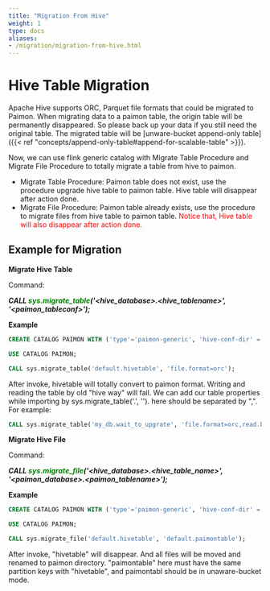 ```yaml
---
title: "Migration From Hive"
weight: 1
type: docs
aliases:
- /migration/migration-from-hive.html
---
```

<!--
Licensed to the Apache Software Foundation (ASF) under one
or more contributor license agreements.  See the NOTICE file
distributed with this work for additional information
regarding copyright ownership.  The ASF licenses this file
to you under the Apache License, Version 2.0 (the
"License"); you may not use this file except in compliance
with the License.  You may obtain a copy of the License at

  http://www.apache.org/licenses/LICENSE-2.0

Unless required by applicable law or agreed to in writing,
software distributed under the License is distributed on an
"AS IS" BASIS, WITHOUT WARRANTIES OR CONDITIONS OF ANY
KIND, either express or implied.  See the License for the
specific language governing permissions and limitations
under the License.
-->

# Hive Table Migration

Apache Hive supports ORC, Parquet file formats that could be migrated to Paimon. 
When migrating data to a paimon table, the origin table will be permanently disappeared. So please back up your data if you
still need the original table. The migrated table will be [unware-bucket append-only table]({{< ref "concepts/append-only-table#append-for-scalable-table" >}}).

Now, we can use flink generic catalog with Migrate Table Procedure and Migrate File Procedure to totally migrate a table from hive to paimon.

* Migrate Table Procedure: Paimon table does not exist, use the procedure upgrade hive table to paimon table. Hive table will disappear after action done.
* Migrate File Procedure:  Paimon table already exists, use the procedure to migrate files from hive table to paimon table. <font color="red"> Notice that, Hive table will also disappear after action done. </font>


## Example for Migration

**Migrate Hive Table**

Command: <br>

***CALL <font color="green">sys.migrate_table</font>(&#39;&lt;hive_database&gt;.&lt;hive_tablename&gt;&#39;, &#39;&lt;paimon_tableconf&gt;&#39;);***

**Example**

```sql
CREATE CATALOG PAIMON WITH ('type'='paimon-generic', 'hive-conf-dir' = '/path/to/hive-site.xml');

USE CATALOG PAIMON;

CALL sys.migrate_table('default.hivetable', 'file.format=orc');
```
After invoke, hivetable will totally convert to paimon format. Writing and reading the table by old "hive way" will fail.
We can add our table properties while importing by sys.migrate_table('<database>.<tablename>', '<tableproperties>').
<tableproperties> here should be separated by ",".  For example:

```sql
CALL sys.migrate_table('my_db.wait_to_upgrate', 'file.format=orc,read.batch-size=2096,write-only=true')
```

**Migrate Hive File**

Command: <br>

***CALL <font color="green">sys.migrate_file</font>(&#39;&lt;hive_database&gt;.&lt;hive_table_name&gt;&#39;, &#39;&lt;paimon_database&gt;.&lt;paimon_tablename&gt;&#39;);***

**Example**

```sql
CREATE CATALOG PAIMON WITH ('type'='paimon-generic', 'hive-conf-dir' = '/path/to/hive-site.xml');

USE CATALOG PAIMON;

CALL sys.migrate_file('default.hivetable', 'default.paimontable');
```
After invoke, "hivetable" will disappear. And all files will be moved and renamed to paimon directory. "paimontable" here must have the same
partition keys with "hivetable", and paimontabl should be in unaware-bucket mode.
